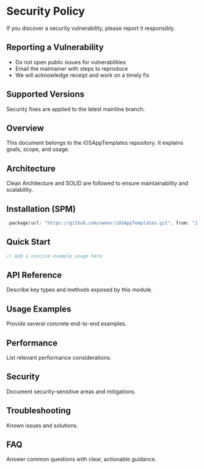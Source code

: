 # Security Policy

If you discover a security vulnerability, please report it responsibly.

## Reporting a Vulnerability
- Do not open public issues for vulnerabilities
- Email the maintainer with steps to reproduce
- We will acknowledge receipt and work on a timely fix

## Supported Versions
Security fixes are applied to the latest mainline branch.

## Overview
This document belongs to the iOSAppTemplates repository. It explains goals, scope, and usage.

## Architecture
Clean Architecture and SOLID are followed to ensure maintainability and scalability.

## Installation (SPM)
```swift
.package(url: "https://github.com/owner/iOSAppTemplates.git", from: "1.0.0")
```

## Quick Start
```swift
// Add a concise example usage here
```

## API Reference
Describe key types and methods exposed by this module.

## Usage Examples
Provide several concrete end-to-end examples.

## Performance
List relevant performance considerations.

## Security
Document security-sensitive areas and mitigations.

## Troubleshooting
Known issues and solutions.

## FAQ
Answer common questions with clear, actionable guidance.
